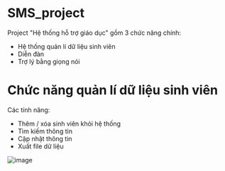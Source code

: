 # SMS_project

Project "Hệ thống hỗ trợ giáo dục" gồm 3 chức năng chính:
- Hệ thống quản lí dữ liệu sinh viên
- Diễn đàn
- Trợ lý bằng giọng nói

# Chức năng quản lí dữ liệu sinh viên
Các tính năng:
- Thêm / xóa sinh viên khỏi hệ thống
- Tìm kiếm thông tin
- Cập nhật thông tin
- Xuất file dữ liệu


![image](https://user-images.githubusercontent.com/100780705/211533389-e7d0e828-2c5c-4948-87c6-9aabedb47659.png)
